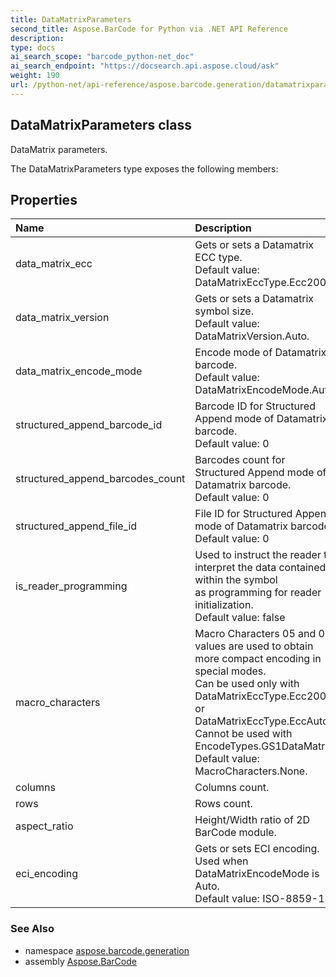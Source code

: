 ```yaml
---
title: DataMatrixParameters
second_title: Aspose.BarCode for Python via .NET API Reference
description: 
type: docs
ai_search_scope: "barcode_python-net_doc"
ai_search_endpoint: "https://docsearch.api.aspose.cloud/ask"
weight: 190
url: /python-net/api-reference/aspose.barcode.generation/datamatrixparameters/
---
```


## DataMatrixParameters class

DataMatrix parameters.

The DataMatrixParameters type exposes the following members:
## Properties
| Name | Description |
| :- | :- |
|data_matrix_ecc|Gets or sets a Datamatrix ECC type.<br/>            Default value: DataMatrixEccType.Ecc200.|
|data_matrix_version|Gets or sets a Datamatrix symbol size.<br/>            Default value: DataMatrixVersion.Auto.|
|data_matrix_encode_mode|Encode mode of Datamatrix barcode.<br/>            Default value: DataMatrixEncodeMode.Auto.|
|structured_append_barcode_id|Barcode ID for Structured Append mode of Datamatrix barcode.<br/>            Default value: 0|
|structured_append_barcodes_count|Barcodes count for Structured Append mode of Datamatrix barcode.<br/>            Default value: 0|
|structured_append_file_id|File ID for Structured Append mode of Datamatrix barcode.<br/>            Default value: 0|
|is_reader_programming|Used to instruct the reader to interpret the data contained within the symbol<br/>            as programming for reader initialization.<br/>            Default value: false|
|macro_characters|Macro Characters 05 and 06 values are used to obtain more compact encoding in special modes.<br/>            Can be used only with DataMatrixEccType.Ecc200 or DataMatrixEccType.EccAuto.<br/>            Cannot be used with EncodeTypes.GS1DataMatrix<br/>            Default value: MacroCharacters.None.|
|columns|Columns count.|
|rows|Rows count.|
|aspect_ratio|Height/Width ratio of 2D BarCode module.|
|eci_encoding|Gets or sets ECI encoding. Used when DataMatrixEncodeMode is Auto.<br/>            Default value: ISO-8859-1|

### See Also

* namespace [aspose.barcode.generation](/barcode/python-net/api-reference/aspose.barcode.generation/)
* assembly [Aspose.BarCode](/barcode/python-net/api-reference/)

